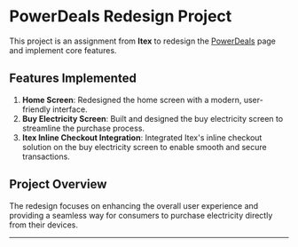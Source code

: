 # PowerDeals Redesign Project

This project is an assignment from **Itex** to redesign the [PowerDeals](https://powerdeals.ng) page and implement core features.

## Features Implemented

1. **Home Screen**: Redesigned the home screen with a modern, user-friendly interface.
2. **Buy Electricity Screen**: Built and designed the buy electricity screen to streamline the purchase process.
3. **Itex Inline Checkout Integration**: Integrated Itex's inline checkout solution on the buy electricity screen to enable smooth and secure transactions.

## Project Overview

The redesign focuses on enhancing the overall user experience and providing a seamless way for consumers to purchase electricity directly from their devices.

---
